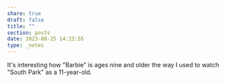 ```yaml
---
share: true
draft: false
title: ""
section: posts
date: 2023-08-25 14:22:55
type: _notes
---
```


It's interesting how "Barbie" is ages nine and older the way I used to watch "South Park" as a 11-year-old.
